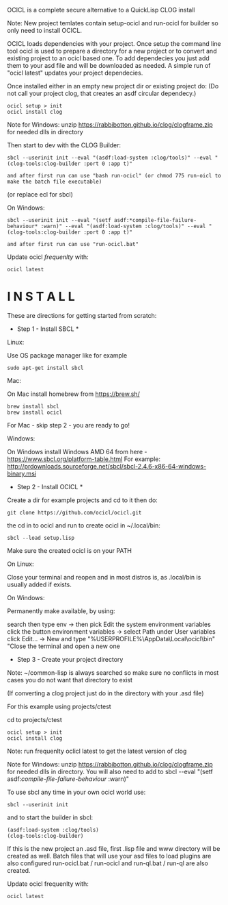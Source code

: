 OCICL is a complete secure alternative to a QuickLisp CLOG install

Note: New project temlates contain setup-ocicl and run-ocicl for builder
      so only need to install OCICL.

OCICL loads dependencies with your project. Once setup the command line
tool ocicl is used to prepare a directory for a new project or to convert
and existing project to an ocicl based one. To add dependecies you just
add them to your asd file and will be downloaded as needed. A simple
run of "ocicl latest" updates your project dependecies.

Once installed either in an empty new project dir or existing project do:
(Do not call your project clog, that creates an asdf circular dependecy.)

```
ocicl setup > init
ocicl install clog
```
Note for Windows: unzip https://rabbibotton.github.io/clog/clogframe.zip for
                  needed dlls in directory

Then start to dev with the CLOG Builder:

```
sbcl --userinit init --eval "(asdf:load-system :clog/tools)" --eval "(clog-tools:clog-builder :port 0 :app t)"

and after first run can use "bash run-ocicl" (or chmod 775 run-oicl to make the batch file executable)
```
(or replace ecl for sbcl)

On Windows:

```
sbcl --userinit init --eval "(setf asdf:*compile-file-failure-behaviour* :warn)" --eval "(asdf:load-system :clog/tools)" --eval "(clog-tools:clog-builder :port 0 :app t)"

and after first run can use "run-ocicl.bat"
```

Update ocicl *frequenlty* with:

```
ocicl latest
```

I N S T A L L
=============

These are directions for getting started from scratch:

* Step 1 - Install SBCL *

Linux:

Use OS package manager like for example

```
sudo apt-get install sbcl
```

Mac:

On Mac install homebrew from https://brew.sh/

```
brew install sbcl
brew install ocicl
```

For Mac - skip step 2 - you are ready to go!

Windows:

On Windows install Windows AMD 64 from here -
  https://www.sbcl.org/platform-table.html
For example:
   http://prdownloads.sourceforge.net/sbcl/sbcl-2.4.6-x86-64-windows-binary.msi


* Step 2 - Install OCICL *

Create a dir for example projects and cd to it then do:

```
git clone https://github.com/ocicl/ocicl.git
```

the cd in to ocicl and run to create ocicl in ~/.local/bin:

```
sbcl --load setup.lisp
```

Make sure the created ocicl is on your PATH

On Linux:

Close your terminal and reopen and in most distros is, as .local/bin is usually
added if exists.

On Windows:

Permanently make available, by using:

search then type env -> then pick Edit the system environment variables
click the button environment variables -> select Path under User variables
click Edit... -> New and type "%USERPROFILE%\AppData\Local\ocicl\bin\"
"Close the terminal and open a new one


* Step 3 - Create your project directory

Note: ~/common-lisp is always searched so make sure no conflicts in most cases
      you do not want that directory to exist

(If converting a clog project just do in the directory with your .asd file)

For this example using projects/ctest

cd to projects/ctest

```
ocicl setup > init
ocicl install clog
```
Note: run frequenlty oclicl latest to get the latest version of clog

Note for Windows: unzip https://rabbibotton.github.io/clog/clogframe.zip for
                  needed dlls in directory. You will also need to add to sbcl
                  --eval "(setf asdf:*compile-file-failure-behaviour* :warn)"

To use sbcl any time in your own ocicl world use:
```
sbcl --userinit init
```

and to start the builder in sbcl:

```
(asdf:load-system :clog/tools)
(clog-tools:clog-builder)
```

If this is the new project an .asd file, first .lisp file and www directory
will be created as well. Batch files that will use your asd files to load
plugins are also configured run-ocicl.bat / run-ocicl and run-ql.bat / run-ql
are also created.

Update ocicl frequenlty with:

```
ocicl latest
```
